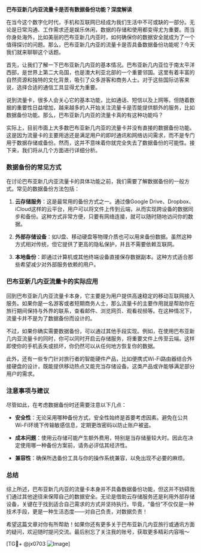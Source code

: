 **巴布亚新几内亚流量卡是否有数据备份功能？深度解读**

在当今这个数字化时代，手机和互联网已经成为我们生活中不可或缺的一部分。无论是日常沟通、工作需求还是娱乐休闲，数据的存储和使用都变得尤为重要。而当你身处海外，比如美丽的巴布亚新几内亚时，如何确保你的数据安全就成为了一个值得探讨的问题。那么，巴布亚新几内亚的流量卡是否具备数据备份功能呢？今天我们就来聊聊这个话题。

首先，让我们了解一下巴布亚新几内亚的基本情况。巴布亚新几内亚位于南太平洋西部，是世界上第二大岛国，也是澳大利亚北部的一个重要邻国。这里有着丰富的自然资源和独特的文化背景，吸引了众多游客和商务人士。对于这些国际访客来说，选择合适的通信工具显得尤为重要。

说到流量卡，很多人会关心它的基本功能，比如通话、短信以及上网等。但随着数据的重要性日益增加，越来越多的人开始关注流量卡是否能提供额外的服务，比如数据备份功能。那么，巴布亚新几内亚的流量卡真的有这种功能吗？

实际上，目前市面上大多数巴布亚新几内亚的流量卡并没有直接的数据备份功能。这是因为流量卡的主要用途还是满足用户的即时通讯和网络访问需求，而不是专门用于数据存储或备份。然而，这并不意味着你就完全失去了数据备份的可能性。接下来，我们将从几个方面进行详细分析。

### 数据备份的常见方式

在讨论巴布亚新几内亚流量卡的具体功能之前，我们需要了解数据备份的一般方式。常见的数据备份方法包括：

1. **云存储服务**：这是最常用的备份方式之一。通过像Google Drive、Dropbox、iCloud这样的云平台，用户可以将文件上传到云端，从而实现跨设备的数据同步和备份。这种方式非常方便，只要有网络连接，就可以随时随地访问你的数据。

2. **外部存储设备**：如U盘、移动硬盘等物理介质也可以用来备份数据。虽然这种方式相对传统，但它提供了更高的隐私保护，并且不需要依赖互联网。

3. **本地备份**：即通过计算机或其他终端设备直接保存数据副本。这种方式适合那些希望减少对外部服务依赖的用户。

### 巴布亚新几内亚流量卡的实际应用

回到巴布亚新几内亚流量卡本身，它主要是为用户提供高速稳定的移动互联网接入服务。如果你是一名游客或者短期商务人士，那么流量卡的主要作用就是帮助你在旅行期间保持与外界的联系，查看邮件、浏览网页、观看视频等。在这种情况下，流量卡并不是为了数据备份而设计的。

不过，如果你确实需要数据备份，可以通过其他手段实现。例如，在使用巴布亚新几内亚流量卡的同时，你可以同时开启云存储服务，将重要文件上传至云端。这样即使你的手机丢失或损坏，你仍然可以从任何地方恢复你的数据。

此外，还有一些专门针对旅行者的智能硬件产品，比如便携式Wi-Fi路由器结合外接硬盘的设计，既能提供移动热点又能充当存储设备。这类产品或许能够满足部分用户的需求。

### 注意事项与建议

尽管如此，在考虑数据备份时还需要注意以下几点：

- **安全性**：无论采用哪种备份方式，安全性始终是首要考虑因素。避免在公共Wi-Fi环境下传输敏感信息，定期更改密码以防止账户被盗。
  
- **成本问题**：使用云存储可能产生额外费用，特别是当存储量较大时。因此在决定使用哪一种备份方案前，请务必评估其经济性。

- **兼容性**：确保所选备份工具与你的操作系统兼容，以免出现不必要的麻烦。

### 总结

综上所述，巴布亚新几内亚的流量卡本身并不具备数据备份功能，但这并不妨碍我们通过其他途径来保障自己的数据安全。无论是借助云存储服务还是利用外部存储设备，关键在于找到适合自己需求的方式并坚持执行。毕竟，“备份”不仅仅是一种技术手段，更是一种生活态度——对自己负责，对数据负责！

希望这篇文章对你有所帮助！如果你还有更多关于巴布亚新几内亚旅行或通讯方面的疑问，欢迎随时提问交流。最后别忘了关注我的账号，获取更多精彩内容哦～

[TG💪+ @jx0703 ![Image](https://github.com/user-attachments/assets/dbca1d08-cadb-493c-b0ec-ad6f7a83f270)]